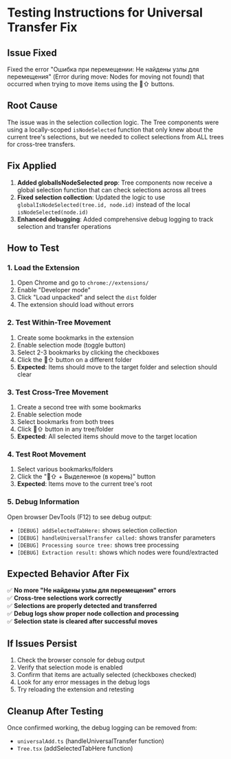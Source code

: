 # Testing Instructions for Universal Transfer Fix

## Issue Fixed
Fixed the error "Ошибка при перемещении: Не найдены узлы для перемещения" (Error during move: Nodes for moving not found) that occurred when trying to move items using the 🔗⇧ buttons.

## Root Cause
The issue was in the selection collection logic. The Tree components were using a locally-scoped `isNodeSelected` function that only knew about the current tree's selections, but we needed to collect selections from ALL trees for cross-tree transfers.

## Fix Applied
1. **Added globalIsNodeSelected prop**: Tree components now receive a global selection function that can check selections across all trees
2. **Fixed selection collection**: Updated the logic to use `globalIsNodeSelected(tree.id, node.id)` instead of the local `isNodeSelected(node.id)`
3. **Enhanced debugging**: Added comprehensive debug logging to track selection and transfer operations

## How to Test

### 1. Load the Extension
1. Open Chrome and go to `chrome://extensions/`
2. Enable "Developer mode"
3. Click "Load unpacked" and select the `dist` folder
4. The extension should load without errors

### 2. Test Within-Tree Movement
1. Create some bookmarks in the extension
2. Enable selection mode (toggle button)
3. Select 2-3 bookmarks by clicking the checkboxes
4. Click the 🔗⇧ button on a different folder
5. **Expected**: Items should move to the target folder and selection should clear

### 3. Test Cross-Tree Movement
1. Create a second tree with some bookmarks
2. Enable selection mode
3. Select bookmarks from both trees
4. Click 🔗⇧ button in any tree/folder
5. **Expected**: All selected items should move to the target location

### 4. Test Root Movement
1. Select various bookmarks/folders
2. Click the "🔗⇧ + Выделенное (в корень)" button
3. **Expected**: Items move to the current tree's root

### 5. Debug Information
Open browser DevTools (F12) to see debug output:
- `[DEBUG] addSelectedTabHere:` shows selection collection
- `[DEBUG] handleUniversalTransfer called:` shows transfer parameters
- `[DEBUG] Processing source tree:` shows tree processing
- `[DEBUG] Extraction result:` shows which nodes were found/extracted

## Expected Behavior After Fix

✅ **No more "Не найдены узлы для перемещения" errors**  
✅ **Cross-tree selections work correctly**  
✅ **Selections are properly detected and transferred**  
✅ **Debug logs show proper node collection and processing**  
✅ **Selection state is cleared after successful moves**  

## If Issues Persist

1. Check the browser console for debug output
2. Verify that selection mode is enabled
3. Confirm that items are actually selected (checkboxes checked)
4. Look for any error messages in the debug logs
5. Try reloading the extension and retesting

## Cleanup After Testing

Once confirmed working, the debug logging can be removed from:
- `universalAdd.ts` (handleUniversalTransfer function)
- `Tree.tsx` (addSelectedTabHere function)